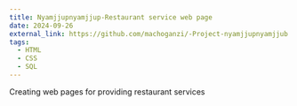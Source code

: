 ```yaml
---
title: Nyamjjupnyamjjup-Restaurant service web page
date: 2024-09-26
external_link: https://github.com/machoganzi/-Project-nyamjjupnyamjjub
tags:
  - HTML
  - CSS
  - SQL
---
```


Creating web pages for providing restaurant services

<!--more-->
